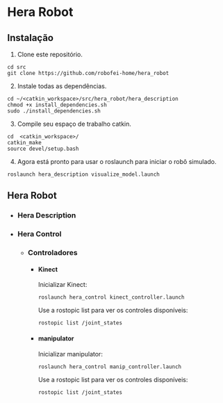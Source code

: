 # Hera Robot

## Instalação
1. Clone este repositório.
```
cd src
git clone https://github.com/robofei-home/hera_robot
``` 
2. Instale todas as dependências.
```
cd ~/<catkin_workspace>/src/hera_robot/hera_description
chmod +x install_dependencies.sh
sudo ./install_dependencies.sh
```
3. Compile seu espaço de trabalho catkin.
```
cd  <catkin_workspace>/
catkin_make
source devel/setup.bash
```
4. Agora está pronto para usar o roslaunch para iniciar o robô simulado.
```
roslaunch hera_description visualize_model.launch
```


## Hera Robot

* ### Hera Description

* ### Hera Control

     * ### Controladores 
          * #### Kinect
               Inicializar Kinect:
               ```
               roslaunch hera_control kinect_controller.launch
               ```
               Use a rostopic list para ver os controles disponíveis:
               ```
               rostopic list /joint_states
               ```
          * #### manipulator
               Inicializar manipulator:
               ```
               roslaunch hera_control manip_controller.launch
               ```
               Use a rostopic list para ver os controles disponíveis:
               ```
               rostopic list /joint_states
               ```
